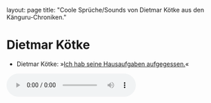 layout: page
title: "Coole Sprüche/Sounds von Dietmar Kötke aus den Känguru-Chroniken."

# Dietmar Kötke

- Dietmar Kötke: »[Ich hab seine Hausaufgaben aufgegessen.](../files/dietmar-ich_hab_seine_hausaufgaben_aufgegessen.mp3)«

<audio controls><source src='../files/dietmar-ich_hab_seine_hausaufgaben_aufgegessen.mp3' type='audio/mpeg'></audio>

